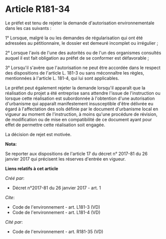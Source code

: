 # Article R181-34

Le préfet est tenu de rejeter la demande d'autorisation environnementale dans les cas suivants :

1° Lorsque, malgré la ou les demandes de régularisation qui ont été adressées au pétitionnaire, le dossier est demeuré
incomplet ou irrégulier ;

2° Lorsque l'avis de l'une des autorités ou de l'un des organismes consultés auquel il est fait obligation au préfet de se
conformer est défavorable ;

3° Lorsqu'il s'avère que l'autorisation ne peut être accordée dans le respect des dispositions de l'article L. 181-3 ou sans
méconnaître les règles, mentionnées à l'article L. 181-4, qui lui sont applicables.

Le préfet peut également rejeter la demande lorsqu'il apparaît que la réalisation du projet a été entreprise sans attendre
l'issue de l'instruction ou lorsque cette réalisation est subordonnée à l'obtention d'une autorisation d'urbanisme qui
apparaît manifestement insusceptible d'être délivrée eu égard à l'affectation des sols définie par le document d'urbanisme
local en vigueur au moment de l'instruction, à moins qu'une procédure de révision, de modification ou de mise en
compatibilité de ce document ayant pour effet de permettre cette réalisation soit engagée.

La décision de rejet est motivée.

**Nota:**

Se reporter aux dispositions de l'article 17 du décret n° 2017-81 du 26 janvier 2017 qui précisent les réserves d'entrée en
vigueur.

**Liens relatifs à cet article**

_Créé par_:

  - Décret n°2017-81 du 26 janvier 2017 - art. 1

_Cite_:

  - Code de l'environnement - art. L181-3 (VD)
  - Code de l'environnement - art. L181-4 (VD)

_Cité par_:

  - Code de l'environnement - art. R181-35 (VD)
